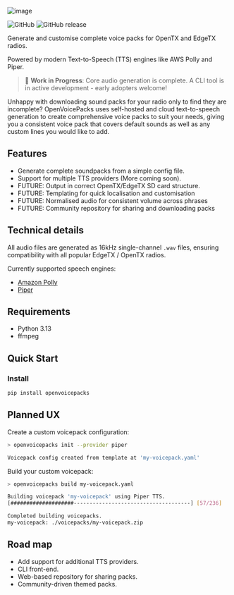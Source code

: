 ![image](assets/site/assets/logos/svg/horizontal-coral.svg)

![GitHub](https://img.shields.io/github/license/benfairless/openvoicepacks?style=flat-square)
![GitHub release](https://img.shields.io/github/v/release/benfairless/openvoicepacks?style=flat-square)

Generate and customise complete voice packs for OpenTX and EdgeTX radios.

Powered by modern Text-to-Speech (TTS) engines like AWS Polly and Piper.

> 🚧 **Work in Progress**: Core audio generation is complete. A CLI tool is in active development - early adopters welcome!

Unhappy with downloading sound packs for your radio only to find they are incomplete?
OpenVoicePacks uses self-hosted and cloud text-to-speech generation to create comprehensive voice packs to suit your needs, giving you a consistent voice pack that covers default sounds as well as any custom lines you would like to add.

## Features
- Generate complete soundpacks from a simple config file.
- Support for multiple TTS providers (More coming soon).
- FUTURE: Output in correct OpenTX/EdgeTX SD card structure.
- FUTURE: Templating for quick localisation and customisation
- FUTURE: Normalised audio for consistent volume across phrases
- FUTURE: Community repository for sharing and downloading packs


## Technical details

All audio files are generated as 16kHz single-channel `.wav` files, ensuring compatibility with all popular EdgeTX / OpenTX radios.

Currently supported speech engines:
- [Amazon Polly](https://aws.amazon.com/polly/)
- [Piper](https://github.com/OHF-Voice/piper1-gpl)

## Requirements

- Python 3.13
- ffmpeg

## Quick Start

### Install
```bash
pip install openvoicepacks
```

## Planned UX

Create a custom voicepack configuration:
``` bash
> openvoicepacks init --provider piper

Voicepack config created from template at 'my-voicepack.yaml'
```

Build your custom voicepack:
``` bash
> openvoicepacks build my-voicepack.yaml

Building voicepack 'my-voicepack' using Piper TTS.
[####################-------------------------------------] [57/236]

Completed building voicepacks.
my-voicepack: ./voicepacks/my-voicepack.zip
```

## Road map

- Add support for additional TTS providers.
- CLI front-end.
- Web-based repository for sharing packs.
- Community-driven themed packs.
